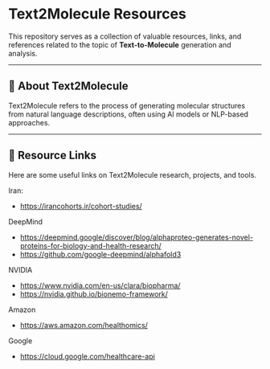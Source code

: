 # Text2Molecule Resources

This repository serves as a collection of valuable resources, links, and references related to the topic of **Text-to-Molecule** generation and analysis.

---

## 📘 **About Text2Molecule**
Text2Molecule refers to the process of generating molecular structures from natural language descriptions, often using AI models or NLP-based approaches.

---

## 🔗 **Resource Links**
Here are some useful links on Text2Molecule research, projects, and tools.

Iran:
- https://irancohorts.ir/cohort-studies/

DeepMind
- https://deepmind.google/discover/blog/alphaproteo-generates-novel-proteins-for-biology-and-health-research/
- https://github.com/google-deepmind/alphafold3

NVIDIA
- https://www.nvidia.com/en-us/clara/biopharma/
- https://nvidia.github.io/bionemo-framework/

Amazon
- https://aws.amazon.com/healthomics/

Google
- https://cloud.google.com/healthcare-api
